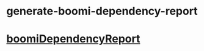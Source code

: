 # generate-boomi-dependency-report


# [boomiDependencyReport](https://andystrub00.github.io/generate-boomi-dependency-report/)
